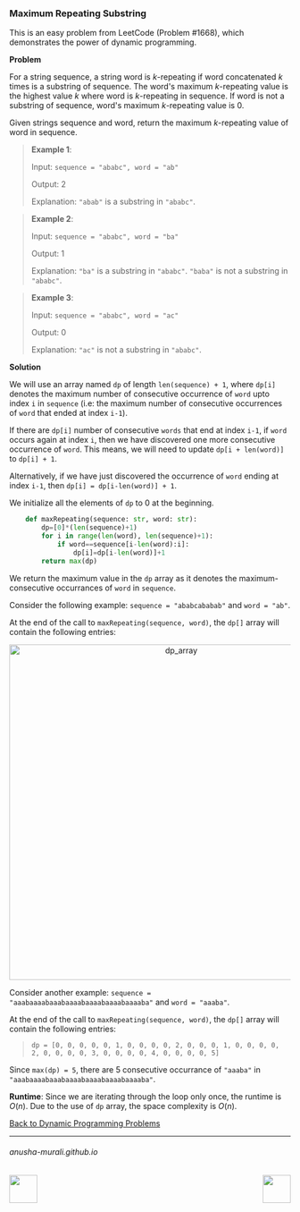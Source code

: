 ### Maximum Repeating Substring

This is an easy problem from LeetCode (Problem #1668), which demonstrates the power of dynamic programming.

**Problem**

For a string sequence, a string word is $k$-repeating if word concatenated $k$ times is a substring of sequence. 
The word's maximum $k$-repeating value is the highest value $k$ where word is $k$-repeating in sequence. If word is not a 
substring of sequence, word's maximum $k$-repeating value is 0.

Given strings sequence and word, return the maximum $k$-repeating value of word in sequence.

 
> **Example 1**:
>
> Input: `sequence = "ababc", word = "ab"`
> 
> Output: 2
> 
> Explanation: `"abab"` is a substring in `"ababc"`.


> **Example 2**:
>
> Input: `sequence = "ababc", word = "ba"`
> 
> Output: 1
> 
> Explanation: `"ba"` is a substring in `"ababc"`. `"baba"` is not a substring in `"ababc"`.


> **Example 3**:
>
> Input: `sequence = "ababc", word = "ac"`
> 
> Output: 0
> 
> Explanation: `"ac"` is not a substring in `"ababc"`. 


**Solution**

We will use an array named `dp` of length `len(sequence) + 1`, where `dp[i]` denotes the maximum number of consecutive occurrence of `word` upto index `i` in `sequence` (i.e: the maximum number of consecutive occurrences of `word` that ended at index `i-1`).

If there are `dp[i]` number of consecutive `words` that end at index `i-1`, if `word` occurs again at index `i`, then we have discovered one more consecutive occurrence of `word`. This means, we will need to update `dp[i + len(word)]` to `dp[i] + 1`.

Alternatively, if we have just discovered the occurrence of `word` ending at index `i-1`, then `dp[i] = dp[i-len(word)] + 1`.

We initialize all the elements of `dp` to 0 at the beginning. 

```python
    def maxRepeating(sequence: str, word: str):
        dp=[0]*(len(sequence)+1)
        for i in range(len(word), len(sequence)+1):
            if word==sequence[i-len(word):i]:
                dp[i]=dp[i-len(word)]+1
        return max(dp)
```

We return the maximum value in the `dp` array as it denotes the maximum-consecutive occurrances of `word` in `sequence`.

Consider the following example: `sequence = "ababcababab"` and `word = "ab"`.

At the end of the call to `maxRepeating(sequence, word)`, the `dp[]` array will contain the following entries:

<p align="center">
<img width="600" alt="dp_array" src="https://github.com/user-attachments/assets/9c191eba-0a80-4b2f-9ece-fc388c73beae" />
</p>


Consider another example: `sequence = "aaabaaaabaaabaaaabaaaabaaaabaaaaba"` and `word = "aaaba"`.

At the end of the call to `maxRepeating(sequence, word)`, the `dp[]` array will contain the following entries:

> `dp = [0, 0, 0, 0, 0, 1, 0, 0, 0, 0, 2, 0, 0, 0, 1, 0, 0, 0, 0, 2, 0, 0, 0, 0, 3, 0, 0, 0, 0, 4, 0, 0, 0, 0, 5]`

Since `max(dp) = 5`, there are 5 consecutive occurrance of `"aaaba"` in `"aaabaaaabaaabaaaabaaaabaaaabaaaaba"`.

**Runtime**: Since we are iterating through the loop only once, the runtime is $O(n)$. Due to the use of `dp` array, the space complexity is $O(n)$.

[Back to Dynamic Programming Problems](./problems.md)

* * *
###### anusha-murali.github.io

<img src="https://github.com/anusha-murali/anusha-murali.github.io/assets/111596338/639243aa-2857-4595-a65a-7852762bb002" width="50" height="50" align="left">

[<img src="https://github.com/user-attachments/assets/989cfb30-4fb8-40f8-a812-8a054869aa32" width="50" height="50" align="right">](../index.md)
